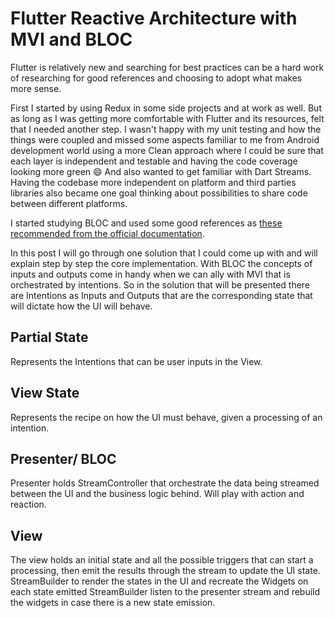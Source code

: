 # Flutter Reactive Architecture with MVI and BLOC
Flutter is relatively new and searching for best practices can be a hard work of researching for good references and choosing to adopt what makes more sense.

First I started by using Redux in some side projects and at work as well. But as long as I was getting more comfortable with Flutter and its resources, felt that I needed another step. I wasn't happy with my unit testing and how the things were coupled and missed some aspects familiar to me from Android development world using a more Clean approach where I could be sure that each layer is independent and testable and having the code coverage looking more green 😄 And also wanted to get familiar with Dart Streams. Having the codebase more independent on platform and third parties libraries also became one goal thinking about possibilities to share code between different platforms.

I started studying BLOC and used some good references as [these recommended from the official documentation](https://flutter.dev/docs/development/data-and-backend/state-mgmt/options#bloc--rx).

In this post I will go through one solution that I could come up with and will explain step by step the core implementation.
With BLOC the concepts of inputs and outputs come in handy when we can ally with MVI that is orchestrated by intentions. So in the solution that will be presented there are Intentions as Inputs and Outputs that are the corresponding state that will dictate how the UI will behave.

## Partial State
Represents the Intentions that can be user inputs in the View.

## View State
Represents the recipe on how the UI must behave, given a processing of an intention.

## Presenter/ BLOC
Presenter holds StreamController that orchestrate the data being streamed between the UI and the business logic behind. Will play with action and reaction.

## View
The view holds an initial state and all the possible triggers that can start a processing, then emit the results through the stream to update the UI state.
StreamBuilder to render the states in the UI and recreate the Widgets on each state emitted
StreamBuilder listen to the presenter stream and rebuild the widgets in case there is a new state emission.
